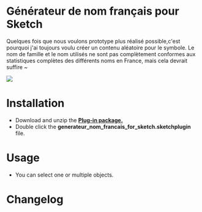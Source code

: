 # Générateur de nom français pour Sketch
Quelques fois que nous voulons prototype plus réalisé possible,c'est pourquoi j'ai toujours voulu créer un contenu aléatoire pour le symbole. Le nom de famille et le nom utilisés ne sont pas complètement conformes aux statistiques complètes des différents noms en France, mais cela devrait suffire ~

![](https://cdn.dribbble.com/users/2720790/screenshots/6281851/gif_french_dribble.gif)

# Installation
- Download and unzip the [**Plug-in package.**](https://github.com/maskedmario/generateur_nom_francais_for_sketch.zip)
- Double click the **generateur_nom_francais_for_sketch.sketchplugin** file.
# Usage
- You can select one or multiple objects.
# Changelog
